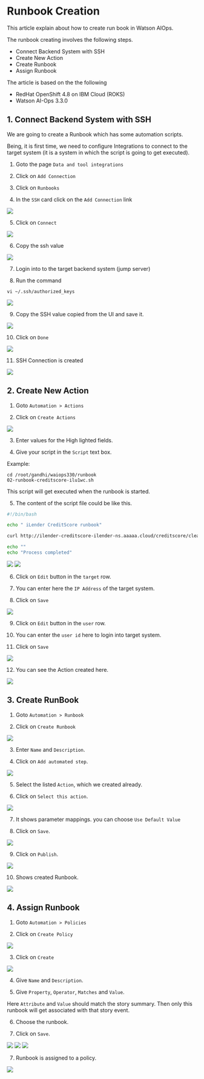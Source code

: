 # Runbook Creation

This article explain about how to create run book in Watson AIOps.

The runbook creating involves the following steps.

- Connect Backend System with SSH
- Create New Action
- Create Runbook
- Assign Runbook


The article is based on the the following

- RedHat OpenShift 4.8 on IBM Cloud (ROKS)
- Watson AI-Ops 3.3.0

## 1. Connect Backend System with SSH

We are going to create a Runbook which has some automation scripts.

Being, it is first time, we need to configure Integrations to connect to the target system (it is a system in which the script is going to get executed).

1. Goto the page `Data and tool integrations`

2. Click on  `Add Connection`

3. Click on  `Runbooks`

4. In the `SSH` card click on the `Add Connection` link

<img src="images/create-ssh-00001.png">

5. Click on  `Connect`

<img src="images/create-ssh-00002.png">

6. Copy the ssh value

<img src="images/create-ssh-00003.png">

7. Login into to the target backend system (jump server)

8. Run the command

```
vi ~/.ssh/authorized_keys
```

<img src="images/create-ssh-00004.png">

9. Copy the SSH value copied from the UI and save it.

<img src="images/create-ssh-00005.png">

10. Click on  `Done`

<img src="images/create-ssh-00006.png">

11. SSH Connection is created

<img src="images/create-ssh-00007.png">


## 2. Create New Action

1. Goto `Automation > Actions`

2. Click on  `Create Actions `

<img src="images/create-action-00001.png">

3. Enter values for the High lighted fields.

4. Give your script in the `Script` text box.


Example: 
```
cd /root/gandhi/waiops330/runbook
02-runbook-creditscore-ilu1wc.sh
```

This script will get executed when the runbook is started.


5. The content of the script file could be like this.

```.sh
#!/bin/bash

echo " iLender CreditScore runbook"

curl http://ilender-creditscore-ilender-ns.aaaaa.cloud/creditscore/clearLeakMemoryUptoMaxPercentage

echo ""
echo "Process completed"
```

<img src="images/create-action-00002.png">
<img src="images/create-action-00003.png">


6. Click on `Edit` button in the `target` row.

7. You can enter here the `IP Address` of the target system.

8. Click on  `Save`

<img src="images/create-action-00004.png">

9. Click on `Edit` button in the `user` row.

10. You can enter the `user id` here to login into target system.

11. Click on  `Save`

<img src="images/create-action-00005.png">

12. You can see the Action created here.

<img src="images/create-action-00006.png">


## 3. Create RunBook

1. Goto `Automation > Runbook`

2. Click on  `Create Runbook `

<img src="images/create-runbook-00001.png">

3. Enter `Name` and `Description`.

4. Click on `Add automated step`.

<img src="images/create-runbook-00002.png">

5. Select the listed `Action`, which we created already.

6. Click on `Select this action`.

<img src="images/create-runbook-00003.png">

7. It shows parameter mappings. you can choose `Use Default Value`

8. Click on `Save`.

<img src="images/create-runbook-00004.png">

9. Click on `Publish`.

<img src="images/create-runbook-00005.png">

10. Shows created Runbook.

<img src="images/create-runbook-00006.png">


## 4. Assign Runbook

1. Goto `Automation > Policies`

2. Click on  `Create Policy `

<img src="images/assign-runbook-00001.png">

3. Click on  `Create`

<img src="images/assign-runbook-00002.png">

4. Give `Name` and `Description`.

5. Give `Property`, `Operator`, `Matches` and `Value`.

Here `Attribute` and `Value` should match the story summary. Then only this runbook will get associated with that story event.

6. Choose the runbook.

7. Click on `Save`.

<img src="images/assign-runbook-00003.png">
<img src="images/assign-runbook-00004.png">
<img src="images/assign-runbook-00005.png">

7. Runbook is assigned to a policy.

<img src="images/assign-runbook-00006.png">

